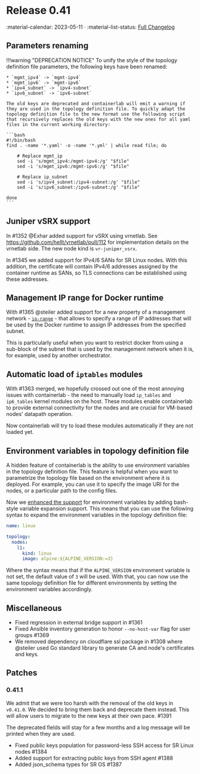 # Release 0.41

:material-calendar: 2023-05-11 · :material-list-status: [Full Changelog](https://github.com/srl-labs/containerlab/releases)

## Parameters renaming

!!!warning "DEPRECATION NOTICE"
    To unify the style of the topology definition file parameters, the following keys have been renamed:

    * `mgmt_ipv4` -> `mgmt-ipv4`
    * `mgmt_ipv6` -> `mgmt-ipv6`
    * `ipv4_subnet` -> `ipv4-subnet`
    * `ipv6_subnet` -> `ipv6-subnet`

    The old keys are deprecated and containerlab will emit a warning if they are used in the topology definition file. To quickly adapt the topology definition file to the new format use the following script that recursively replaces the old keys with the new ones for all yaml files in the current working directory:

    ```bash
    #!/bin/bash
    find . -name '*.yaml' -o -name '*.yml' | while read file; do

        # Replace mgmt_ip
        sed -i 's/mgmt_ipv4:/mgmt-ipv4:/g' "$file"
        sed -i 's/mgmt_ipv6:/mgmt-ipv6:/g' "$file"

        # Replace ip_subnet
        sed -i 's/ipv4_subnet:/ipv4-subnet:/g' "$file"
        sed -i 's/ipv6_subnet:/ipv6-subnet:/g' "$file"

    done
    ```

## Juniper vSRX support

In #1352 @Exhar added support for vSRX using vrnetlab. See <https://github.com/hellt/vrnetlab/pull/112> for implementation details on the vrnetlab side. The new node kind is `vr-juniper_vsrx`.

In #1345 we added support for IPv4/6 SANs for SR Linux nodes. With this addition, the certificate will contain IPv4/6 addresses assigned by the container runtime as SANs, so TLS connections can be established using these addresses.

## Management IP range for Docker runtime

With #1365 @steiler added support for a new property of a management network - [`ip-range`](../manual/network.md#ip-range) - that allows to specify a range of IP addresses that will be used by the Docker runtime to assign IP addresses from the specified subnet.

This is particularly useful when you want to restrict docker from using a sub-block of the subnet that is used by the management network when it is, for example, used by another orchestrator.

## Automatic load of `iptables` modules

With #1363 merged, we hopefully crossed out one of the most annoying issues with containerlab - the need to manually load `ip_tables` and `ip6_tables` kernel modules on the host. These modules enable containerlab to provide external connectivity for the nodes and are crucial for VM-based nodes' datapath operation.

Now containerlab will try to load these modules automatically if they are not loaded yet.

## Environment variables in topology definition file

A hidden feature of containerlab is the ability to use environment variables in the topology definition file. This feature is helpful when you want to parametrize the topology file based on the environment where it is deployed. For example, you can use it to specify the image URI for the nodes, or a particular path to the config files.

Now we [enhanced the support](../manual/topo-def-file.md#environment-variables) for environment variables by adding bash-style variable expansion support. This means that you can use the following syntax to expand the environment variables in the topology definition file:

```yaml
name: linux

topology:
  nodes:
    l1:
      kind: linux
      image: alpine:${ALPINE_VERSION:=3}
```

Where the syntax means that if the `ALPINE_VERSION` environment variable is not set, the default value of `3` will be used. With that, you can now use the same topology definition file for different environments by setting the environment variables accordingly.

## Miscellaneous

* Fixed regression in external bridge support in #1361
* Fixed Ansible inventory generation to honor `--no-host-var` flag for user groups #1369
* We removed dependency on cloudflare ssl package in #1308 where @steiler used Go standard library to generate CA and node's certificates and keys.

## Patches

### 0.41.1

We admit that we were too harsh with the removal of the old keys in `v0.41.0`. We decided to bring them back and deprecate them instead. This will allow users to migrate to the new keys at their own pace. #1391

The deprecated fields will stay for a few months and a log message will be printed when they are used.

* Fixed public keys population for password-less SSH access for SR Linux nodes #1384
* Added support for extracting public keys from SSH agent #1388
* Added json_schema types for SR OS #1387
